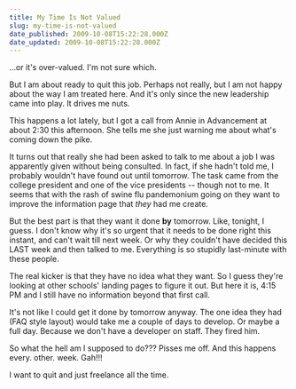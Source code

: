 ```yaml
---
title: My Time Is Not Valued
slug: my-time-is-not-valued
date_published: 2009-10-08T15:22:28.000Z
date_updated: 2009-10-08T15:22:28.000Z
---
```


...or it's over-valued. I'm not sure which.

But I am about ready to quit this job. Perhaps not really, but I am not happy about the way I am treated here. And it's only since the new leadership came into play. It drives me nuts.

This happens a lot lately, but I got a call from Annie in Advancement at about 2:30 this afternoon. She tells me she just warning me about what's coming down the pike.

It turns out that really she had been asked to talk to me about a job I was apparently given without being consulted. In fact, if she hadn't told me, I probably wouldn't have found out until tomorrow. The task came from the college president and one of the vice presidents -- though not to me. It seems that with the rash of swine flu pandemonium going on they want to improve the information page that *they* had me create.

But the best part is that they want it done **by** tomorrow. Like, tonight, I guess. I don't know why it's so urgent that it needs to be done right this instant, and can't wait till next week. Or why they couldn't have decided this LAST week and then talked to me. Everything is so stupidly last-minute with these people.

The real kicker is that they have no idea what they want. So I guess they're looking at other schools' landing pages to figure it out. But here it is, 4:15 PM and I still have no information beyond that first call.

It's not like I could get it done by tomorrow anyway. The one idea they had (FAQ style layout) would take me a couple of days to develop. Or maybe a full day. Because we don't have a developer on staff. They fired him.

So what the hell am I supposed to do??? Pisses me off. And this happens every. other. week. Gah!!!

I want to quit and just freelance all the time.
